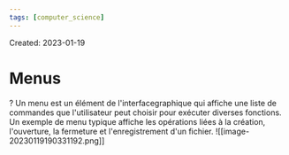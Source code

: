 ```yaml
---
tags: [computer_science] 
---
```

Created: 2023-01-19

# Menus
?
Un menu est un élément de l'interfacegraphique qui affiche une liste de commandes que l'utilisateur peut choisir pour exécuter diverses fonctions. Un exemple de menu typique affiche les opérations liées à la création, l'ouverture, la fermeture et l'enregistrement d'un fichier. ![[image-20230119190331192.png]]
<!--SR:!2023-02-15,7,250-->


